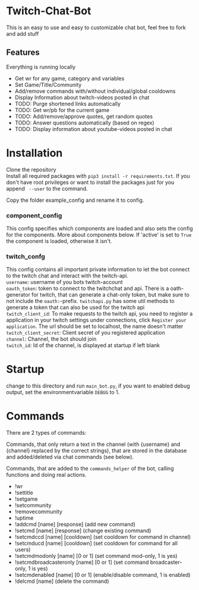 # Twitch-Chat-Bot
This is an easy to use and easy to customizable chat bot, feel free to fork and add stuff

## Features
Everything is running locally

- Get wr for any game, category and variables
- Set Game/Title/Community
- Add/remove commands with/without individual/global cooldowns
- Display Information about twitch-videos posted in chat
- TODO: Purge shortened links automatically
- TODO: Get wr/pb for the current game
- TODO: Add/remove/approve quotes, get random quotes
- TODO: Answer questions automatically (based on regex)
- TODO: Display information about youtube-videos posted in chat

# Installation
Clone the repository  
Install all required packages with `pip3 install -r requirements.txt`. If you don't have root privileges or want to install the packages just for you append ` --user` to the command.

Copy the folder example_config and rename it to config.
### component_config
This config specifies which components are loaded and also sets the config for the components. More about components below. If 'active' is set to `True` the component is loaded, otherwise it isn't.
### twitch_confg
This config contains all important private information to let the bot connect to the twitch chat and interact with the twitch-api.  
`username`: username of you bots twitch-account  
`oauth_token`: token to connect to the twitchchat and api. There is a oath-generator for twitch, that can generate a chat-only token, but make sure to not include the `oauth:`-prefix. `twitchapi.py` has some util methods to generate a token that can also be used for the twitch api  
`twitch_client_id`: To make requests to the twitch api, you need to register a application in your twitch settings under connections, click `Register your application`. The url should be set to localhost, the name doesn't matter  
`twitch_client_secret`: Client secret of you registered application  
`channel`: Channel, the bot should join  
`twitch_id`: Id of the channel, is displayed at startup if left blank

# Startup
change to this directory and run `main_bot.py`, if you want to enabled debug output, set the environmentvariable `DEBUG` to 1.

# Commands

There are 2 types of commands:

Commands, that only return a text in the channel (with {username} and {channel} replaced by the correct strings), that are stored in the database and added/deleted via chat commands (see below).

Commands, that are added to the `commands_helper` of the bot, calling functions and doing real actions.

- !wr
- !settitle
- !setgame
- !setcommunity
- !removecommunity
- !uptime
- !addcmd [name] [response] (add new command)
- !setcmd [name] [response] (change existing command)
- !setcmdccd [name] [cooldown] (set cooldown for command in channel)
- !setcmducd [name] [cooldown] (set cooldown for command for all users)
- !setcmdmodonly [name] [0 or 1] (set command mod-only, 1 is yes)
- !setcmdbroadcasteronly [name] [0 or 1] (set command broadcaster-only, 1 is yes)
- !setcmdenabled [name] [0 or 1] (enable/disable command, 1 is enabled)
- !delcmd [name] (delete the command)